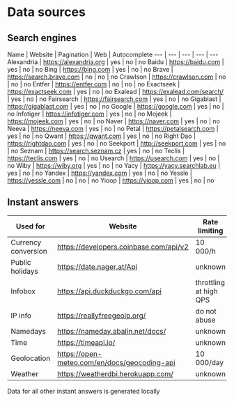 # Data sources

## Search engines

Name | Website | Pagination | Web | Autocomplete
 --- |   ---   |     ---    | --- |      --- 
Alexandria | https://alexandria.org | yes | no | no
Baidu | https://baidu.com | yes | no | no
Bing | https://bing.com | yes | no | no
Brave | https://search.brave.com | no | no | no
Crawlson | https://crawlson.com | no | no | no
Entfer | https://entfer.com | no | no | no
Exactseek | https://exactseek.com | yes | no | no
Exalead | https://exalead.com/search/ | yes | no | no
Fairsearch | https://fairsearch.com | yes | no | no
Gigablast | https://gigablast.com | yes | no | no
Google | https://google.com | yes | no | no
Infotiger | https://infotiger.com | yes | no | no
Mojeek | https://mojeek.com | yes | no | no
Naver | https://naver.com | yes | no | no
Neeva | https://neeva.com | yes | no | no
Petal | https://petalsearch.com | yes | no | no
Qwant | https://qwant.com | yes | no | no
Right Dao | https://rightdao.com | yes | no | no
Seekport | http://seekport.com | yes | no | no
Seznam | https://search.seznam.cz | yes | no | no
Teclis | https://teclis.com | yes | no | no
Usearch | https://usearch.com | yes | no | no
Wiby | https://wiby.org | yes | no | no
Yacy | https://yacy.searchlab.eu | yes | no | no
Yandex | https://yandex.com | yes | no | no
Yessle | https://yessle.com | no | no | no
Yioop | https://yioop.com | yes | no | no

## Instant answers

Used for | Website | Rate limiting
 --- | --- | ---
Currency conversion | https://developers.coinbase.com/api/v2 | 10 000/h
Public holidays | https://date.nager.at/Api | unknown
Infobox | https://api.duckduckgo.com/api | throttling at high QPS
IP info | https://reallyfreegeoip.org/ | do not abuse
Namedays | https://nameday.abalin.net/docs/ | unknown
Time | https://timeapi.io/ | unknown
Geolocation | https://open-meteo.com/en/docs/geocoding-api | 10 000/day
Weather | https://weatherdbi.herokuapp.com/ | unknown

Data for all other instant answers is generated locally
